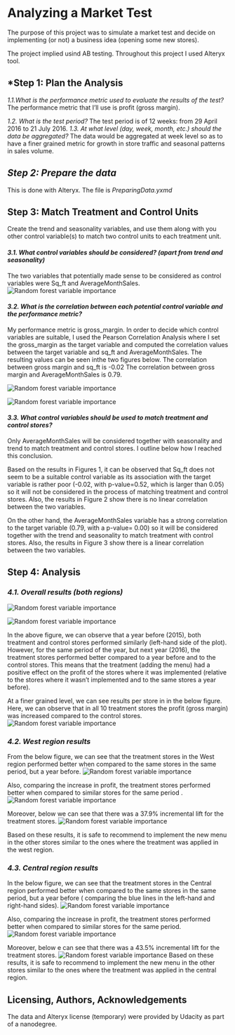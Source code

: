 # Analyzing a Market Test

The purpose of this project was to simulate a market test and decide on implementing (or not) a business idea (opening some new stores). 

The project implied usind AB testing. Throughout this project I used Alteryx tool.

## *Step 1: Plan the Analysis 

_1.1.What is the performance metric used to evaluate the results of the test?_
The performance metric that I’ll use is profit (gross margin).

_1.2.	What is the test period?_
The test period is of 12 weeks: from 29 April 2016 to 21 July 2016.
_1.3.	At what level (day, week, month, etc.) should the data be aggregated?_
The data would be aggregated at week level so as to have a finer grained metric for growth in store traffic and seasonal patterns in sales volume.


## *Step 2: Prepare the data*
 This is done with Alteryx. The file is *PreparingData.yxmd*


## Step 3: Match Treatment and Control Units
Create the trend and seasonality variables, and use them along with you other control variable(s) to match two control units to each treatment unit. 

#### _3.1.	What control variables should be considered? (apart from trend and seasonality)_
The two variables that potentially made sense to be considered as control variables were Sq_ft and AverageMonthSales. 
![Random forest variable importance](figures/controlVars.png)

#### _3.2.	What is the correlation between each potential control variable and the performance metric?_
My performance metric is gross_margin. In order to decide which control variables are suitable, I used the Pearson Correlation Analysis where I set the gross_margin as the target variable and computed the correlation values between the target variable and sq_ft and AverageMonthSales. The resulting values can be seen inthe two figures below. 
The correlation between gross margin and sq_ft is -0.02
The correlation between gross margin and AverageMonthSales is 0.79.

![Random forest variable importance](figures/avgsakes.png)


![Random forest variable importance](figures/sqft.png)

#### _3.3.	What control variables should be used to match treatment and control stores?_
Only AverageMonthSales will be considered together with seasonality and trend to match treatment and control stores. I outline below how I reached this conclusion.

Based on the results in Figures 1, it can be observed that Sq_ft does not seem to be a suitable control variable as its association with the target variable is rather poor (-0.02, with p-value=0.52, which is larger than 0.05) so it will not be considered in the process of matching treatment and control stores. Also, the results in Figure 2 show there is no linear correlation between the two variables.

On the other hand, the AverageMonthSales variable has a strong correlation to the target variable (0.79, with a p-value= 0.00) so it will be considered together with the trend and seasonality to match treatment with control stores. Also, the results in Figure 3 show there is a linear correlation between the two variables.

## Step 4: Analysis 

### _4.1.	Overall results (both regions)_
![Random forest variable importance](figures/results_report_alteryx.png)

![Random forest variable importance](figures/overall_results_comparison_on_average.png)

In the above figure, we can observe that a year before (2015), both treatment and control stores performed similarly (left-hand side of the plot). However, for the same period of the year, but next year (2016), the treatment stores performed better compared to a year before and to the control stores. This means that the treatment (adding the menu) had a positive effect on the profit of the stores where it was implemented (relative to the stores where it wasn’t implemented and to the same stores a year before). 

At a finer grained level, we can see results per store in in the below figure. Here, we can observe that in all 10 treatment stores the profit (gross margin) was increased compared to the control stores.
![Random forest variable importance](figures/results_per_store.png)

### _4.2. West region results_

From the below figure, we can see that the treatment stores in the West region performed better when compared to the same stores in the same period, but a year before. 
![Random forest variable importance](figures/west_region_average.png)

Also, comparing the increase in profit, the treatment stores performed better when compared to similar stores for the same period .
![Random forest variable importance](figures/west_region_per_store.png)

Moreover, below we can see that there was a 37.9% incremental lift for the treatment stores. 
![Random forest variable importance](figures/west_summary_sts.png)

Based on these results, it is safe to recommend to implement the new menu in the other stores similar to the ones where the treatment was applied in the west region.

### _4.3. Central region results_
In the below figure, we can see that the treatment stores in the Central region performed better when compared to the same stores in the same period, but a year before ( comparing the blue lines in the left-hand and right-hand sides).
![Random forest variable importance](figures/central_average.png)

Also, comparing the increase in profit, the treatment stores performed better when compared to similar stores for the same period.
![Random forest variable importance](figures/central_per_store.png)

Moreover, below e can see that there was a 43.5% incremental lift for the treatment stores. 
![Random forest variable importance](figures/central_statistics.png)
Based on these results, it is safe to recommend to implement the new menu in the other stores similar to the ones where the treatment was applied in the central region.

## Licensing, Authors, Acknowledgements

The data and Alteryx license (temporary) were provided by Udacity as part of a nanodegree. 
